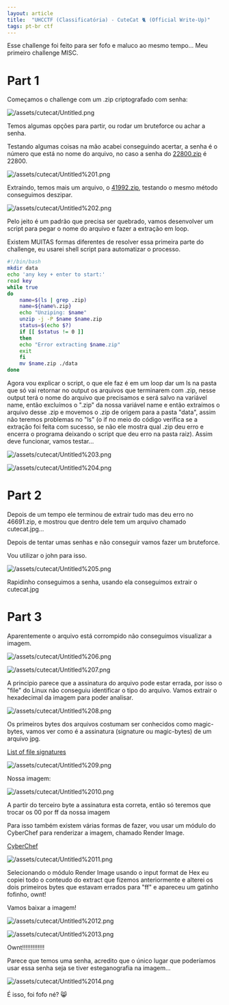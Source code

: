 ```yaml
---
layout: article
title:  "UHCCTF (Classificatória) - CuteCat 🐈 (Official Write-Up)"
tags: pt-br ctf
---
```

 

Esse challenge foi feito para ser fofo e maluco ao mesmo tempo...
Meu primeiro challenge MISC.

# Part 1

Começamos o challenge com um .zip criptografado com senha:

![/assets/cutecat/Untitled.png](/assets/cutecat/Untitled.png)

Temos algumas opções para partir, ou rodar um bruteforce ou achar a senha.

Testando algumas coisas na mão acabei conseguindo acertar, a senha é o número que está no nome do arquivo, no caso a senha do [22800.zip](http://22800.zip) é 22800.

![/assets/cutecat/Untitled%201.png](/assets/cutecat/Untitled%201.png)

Extraindo, temos mais um arquivo, o [41992.zip](http://41992.zip), testando o mesmo método conseguimos deszipar.

![/assets/cutecat/Untitled%202.png](/assets/cutecat/Untitled%202.png)

Pelo jeito é um padrão que precisa ser quebrado, vamos desenvolver um script para pegar o nome do arquivo e fazer a extração em loop.

Existem MUITAS formas diferentes de resolver essa primeira parte do challenge, eu usarei shell script para automatizar o processo.

```bash
#!/bin/bash
mkdir data                           
echo 'any key + enter to start:'     
read key
while true                          
do
	name=$(ls | grep .zip)            
	name=${name%.zip}                 
	echo "Unziping: $name"     
	unzip -j -P $name $name.zip      
	status=$(echo $?)                  
	if [[ $status != 0 ]]              
	then
	echo "Error extracting $name.zip" 
	exit                              
	fi                                 
	mv $name.zip ./data               
done
```

Agora vou explicar o script, o que ele faz é em um loop dar um ls na pasta que só vai retornar no output os arquivos que terminarem com .zip, nesse output terá o nome do arquivo que precisamos e será salvo na variável name, então excluímos o ".zip" da nossa variável name e então extraímos o arquivo desse .zip e movemos o .zip de origem para a pasta "data", assim não teremos problemas no "ls" (o if no meio do código verifica se a extração foi feita com sucesso, se não ele mostra qual .zip deu erro e encerra o programa deixando o script que deu erro na pasta raiz). Assim deve funcionar, vamos testar...

![/assets/cutecat/Untitled%203.png](/assets/cutecat/Untitled%203.png)

![/assets/cutecat/Untitled%204.png](/assets/cutecat/Untitled%204.png)

# Part 2

Depois de um tempo ele terminou de extrair tudo mas deu erro no 46691.zip, e mostrou que dentro dele tem um arquivo chamado cutecat.jpg...

Depois de tentar umas senhas e não conseguir vamos fazer um bruteforce.

Vou utilizar o john para isso.

![/assets/cutecat/Untitled%205.png](/assets/cutecat/Untitled%205.png)

Rapidinho conseguimos a senha, usando ela conseguimos extrair o cutecat.jpg

# Part 3

Aparentemente o arquivo está corrompido não conseguimos visualizar a imagem.

![/assets/cutecat/Untitled%206.png](/assets/cutecat/Untitled%206.png)

![/assets/cutecat/Untitled%207.png](/assets/cutecat/Untitled%207.png)

A principio parece que a assinatura do arquivo pode estar errada, por isso o "file" do Linux não conseguiu identificar o tipo do arquivo. Vamos extrair o hexadecimal da imagem para poder analisar.

![/assets/cutecat/Untitled%208.png](/assets/cutecat/Untitled%208.png)

Os primeiros bytes dos arquivos costumam ser conhecidos como magic-bytes, vamos ver como é a assinatura (signature ou magic-bytes) de um arquivo jpg.

[List of file signatures](https://en.wikipedia.org/wiki/List_of_file_signatures)

![/assets/cutecat/Untitled%209.png](/assets/cutecat/Untitled%209.png)

Nossa imagem:

![/assets/cutecat/Untitled%2010.png](/assets/cutecat/Untitled%2010.png)

A partir do terceiro byte a assinatura esta correta, então só teremos que trocar os 00 por ff da nossa imagem

Para isso também existem várias formas de fazer, vou usar um módulo do CyberChef para renderizar a imagem, chamado Render Image.

[CyberChef](https://gchq.github.io/CyberChef/)

![/assets/cutecat/Untitled%2011.png](/assets/cutecat/Untitled%2011.png)

Selecionando o módulo Render Image usando o input format de Hex eu copiei todo o conteudo do extract que fizemos anteriormente e alterei os dois primeiros bytes que estavam errados para "ff" e apareceu um gatinho fofinho, ownt! 

Vamos baixar a imagem!

![/assets/cutecat/Untitled%2012.png](/assets/cutecat/Untitled%2012.png)

![/assets/cutecat/Untitled%2013.png](/assets/cutecat/Untitled%2013.png)

Ownt!!!!!!!!!!!!!

Parece que temos uma senha, acredito que o único lugar que poderíamos usar essa senha seja se tiver esteganografia na imagem...

![/assets/cutecat/Untitled%2014.png](/assets/cutecat/Untitled%2014.png)

É isso, foi fofo né? 😸